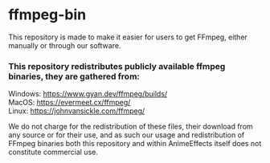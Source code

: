 # ffmpeg-bin
This repository is made to make it easier for users to get FFmpeg, either manually or through our software.

### This repository redistributes publicly available ffmpeg binaries, they are gathered from:
Windows: https://www.gyan.dev/ffmpeg/builds/ <br>
MacOS: https://evermeet.cx/ffmpeg/ <br>
Linux: https://johnvansickle.com/ffmpeg/ <br> 

We do not charge for the redistribution of these files, their download from any source or for their use, and as such our usage and redistribution of FFmpeg binaries both this repository and within AnimeEffects itself does not constitute commercial use.  

